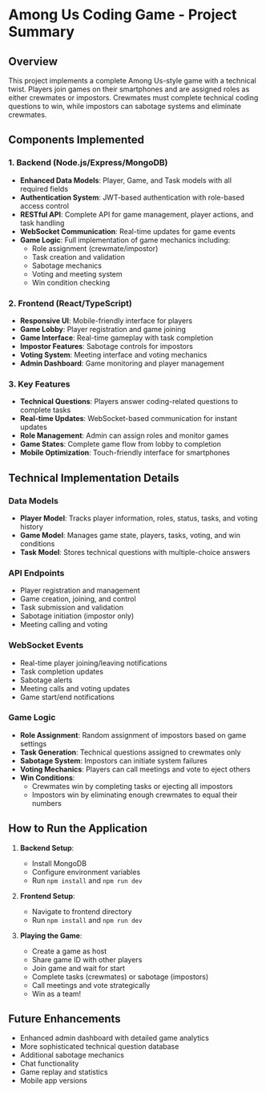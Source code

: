 # Among Us Coding Game - Project Summary

## Overview

This project implements a complete Among Us-style game with a technical twist. Players join games on their smartphones and are assigned roles as either crewmates or impostors. Crewmates must complete technical coding questions to win, while impostors can sabotage systems and eliminate crewmates.

## Components Implemented

### 1. Backend (Node.js/Express/MongoDB)

- **Enhanced Data Models**: Player, Game, and Task models with all required fields
- **Authentication System**: JWT-based authentication with role-based access control
- **RESTful API**: Complete API for game management, player actions, and task handling
- **WebSocket Communication**: Real-time updates for game events
- **Game Logic**: Full implementation of game mechanics including:
  - Role assignment (crewmate/impostor)
  - Task creation and validation
  - Sabotage mechanics
  - Voting and meeting system
  - Win condition checking

### 2. Frontend (React/TypeScript)

- **Responsive UI**: Mobile-friendly interface for players
- **Game Lobby**: Player registration and game joining
- **Game Interface**: Real-time gameplay with task completion
- **Impostor Features**: Sabotage controls for impostors
- **Voting System**: Meeting interface and voting mechanics
- **Admin Dashboard**: Game monitoring and player management

### 3. Key Features

- **Technical Questions**: Players answer coding-related questions to complete tasks
- **Real-time Updates**: WebSocket-based communication for instant updates
- **Role Management**: Admin can assign roles and monitor games
- **Game States**: Complete game flow from lobby to completion
- **Mobile Optimization**: Touch-friendly interface for smartphones

## Technical Implementation Details

### Data Models

- **Player Model**: Tracks player information, roles, status, tasks, and voting history
- **Game Model**: Manages game state, players, tasks, voting, and win conditions
- **Task Model**: Stores technical questions with multiple-choice answers

### API Endpoints

- Player registration and management
- Game creation, joining, and control
- Task submission and validation
- Sabotage initiation (impostor only)
- Meeting calling and voting

### WebSocket Events

- Real-time player joining/leaving notifications
- Task completion updates
- Sabotage alerts
- Meeting calls and voting updates
- Game start/end notifications

### Game Logic

- **Role Assignment**: Random assignment of impostors based on game settings
- **Task Generation**: Technical questions assigned to crewmates only
- **Sabotage System**: Impostors can initiate system failures
- **Voting Mechanics**: Players can call meetings and vote to eject others
- **Win Conditions**:
  - Crewmates win by completing tasks or ejecting all impostors
  - Impostors win by eliminating enough crewmates to equal their numbers

## How to Run the Application

1. **Backend Setup**:

   - Install MongoDB
   - Configure environment variables
   - Run `npm install` and `npm run dev`

2. **Frontend Setup**:

   - Navigate to frontend directory
   - Run `npm install` and `npm run dev`

3. **Playing the Game**:
   - Create a game as host
   - Share game ID with other players
   - Join game and wait for start
   - Complete tasks (crewmates) or sabotage (impostors)
   - Call meetings and vote strategically
   - Win as a team!

## Future Enhancements

- Enhanced admin dashboard with detailed game analytics
- More sophisticated technical question database
- Additional sabotage mechanics
- Chat functionality
- Game replay and statistics
- Mobile app versions
